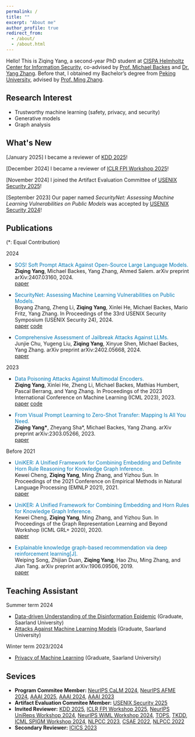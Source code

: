 ```yaml
---
permalink: /
title: ""
excerpt: "About me"
author_profile: true
redirect_from: 
  - /about/
  - /about.html
---
```


Hello! This is Ziqing Yang, a second-year PhD student at [CISPA Helmholtz Center for Information Security](https://cispa.de/), co-advised by [Prof. Michael Backes](https://cispa.de/en/people/backes) and [Dr. Yang Zhang](https://yangzhangalmo.github.io/). Before that, I obtained my Bachelor’s degree from [Peking University](http://english.pku.edu.cn/), advised by [Prof. Ming Zhang](http://net.pku.edu.cn/dlib/mzhang/).

## Research Interest

- Trustworthy machine learning (safety, privacy, and security)
- Generative models
- Graph analysis

## What's New

[January 2025] I became a reviewer of [KDD 2025](https://kdd2025.kdd.org/)!

[December 2024] I became a reviewer of [ICLR FPI Workshop 2025](https://sites.google.com/view/fpiworkshop/about)!

[November 2024] I joined the Artifact Evaluation Committee of [USENIX Security 2025](https://www.usenix.org/conference/usenixsecurity25/call-for-artifacts)!

<!--
[August 2024] I joined the Program Committee of [NeurIPS AFME 2024](https://www.afciworkshop.org/)!

[August 2024] I became a reviewer of [NeurIPS WiML Workshop 2024](https://sites.google.com/wimlworkshop.org/wiml-2024)!

[August 2024] I joined the Program Committee of [AAAI 2025](https://aaai.org/conference/aaai/aaai-25/)!

[April 2024] I became a reviewer of [ICML SPIGM Workshop 2024](https://spigmworkshop2024.github.io/)!

[May 2024] I became a reviewer of [TKDD](https://dl.acm.org/journal/tkdd)!

[April 2024] I became a reviewer of [TOPS](https://dl.acm.org/journal/tops)!

[November 2023] I became a reviewer of [TKDD](https://dl.acm.org/journal/tkdd)!
--->

[September 2023] Our paper named *SecurityNet: Assessing Machine Learning Vulnerabilities on Public Models* was accepted by [USENIX Security 2024](https://www.usenix.org/conference/usenixsecurity24/)!

<!--
[August 2023] I joined the Program Committee of [AAAI 2024](https://aaai.org/Conferences/AAAI-24/)!

[June 2023] I became a sub-reviewer of [ICICS 2023](https://easychair.org/my/conference?conf=icics2023)!

[May 2023] I became a reviewer of [NLPCC 2023](http://tcci.ccf.org.cn/conference/2023/)!

[May 2022] Our paper named *Data Poisoning Attacks Against Multimodal Encoders* was accepted by [ICML 2023](https://icml.cc/Conferences/2023)!

[October 2022] I have successfully passed the Qualifying Exam!

[August 2022] I joined the Program Committee of [AAAI 2023](https://aaai.org/Conferences/AAAI-23/)!

[August 2022] I became a reviewer of [CSAE 2022](http://www.csaeconf.org/)!


[May 2022] I became a reviewer of [NLPCC 2022](http://tcci.ccf.org.cn/conference/2022/)!

[October 2021] I joined CISPA to start my Ph.D. (preparatory phase)!
--->

## Publications
(\*: Equal Contribution)

2024

- <span style="color:rgb(0, 119, 181)">SOS! Soft Prompt Attack Against Open-Source Large Language Models.</span><br/>**Ziqing Yang**, Michael Backes, Yang Zhang, Ahmed Salem. arXiv preprint arXiv:2407.03160, 2024. <br/>[paper](https://arxiv.org/abs/2407.03160)

- <span style="color:rgb(0, 119, 181)">SecurityNet: Assessing Machine Learning Vulnerabilities on Public Models.</span><br/>Boyang Zhang, Zheng Li, **Ziqing Yang**, Xinlei He, Michael Backes, Mario Fritz, Yang Zhang. In Proceedings of the 33rd USENIX Security Symposium (USENIX Security 24), 2024. <br/>[paper](https://arxiv.org/abs/2310.12665) [code](https://github.com/SecurityNet-Research/SecurityNet)

- <span style="color:rgb(0, 119, 181)">Comprehensive Assessment of Jailbreak Attacks Against LLMs.</span><br/>Junjie Chu, Yugeng Liu, **Ziqing Yang**, Xinyue Shen, Michael Backes, Yang Zhang. arXiv preprint arXiv:2402.05668, 2024. <br/>[paper](https://arxiv.org/abs/2402.05668)

2023

- <span style="color:rgb(0, 119, 181)">Data Poisoning Attacks Against Multimodal Encoders.</span><br/>**Ziqing Yang**, Xinlei He, Zheng Li, Michael Backes, Mathias Humbert, Pascal Berrang, and Yang Zhang. In Proceedings of the 2023 International Conference on Machine Learning (ICML 2023), 2023. <br/>[paper](https://arxiv.org/abs/2209.15266) [code](https://github.com/zqypku/mm_poison/)

- <span style="color:rgb(0, 119, 181)">From Visual Prompt Learning to Zero-Shot Transfer: Mapping Is All You Need.</span><br/>**Ziqing Yang\***, Zheyang Sha\*, Michael Backes, Yang Zhang. arXiv preprint arXiv:2303.05266, 2023. <br/>[paper](https://arxiv.org/abs/2303.05266)

Before 2021

- <span style="color:rgb(0, 119, 181)">UniKER: A Unified Framework for Combining Embedding and Definite Horn Rule Reasoning for Knowledge Graph Inference.</span><br/>Kewei Cheng, **Ziqing Yang**, Ming Zhang, and Yizhou Sun. In  Proceedings of the 2021 Conference on Empirical Methods in Natural Language Processing (EMNLP 2021), 2021. <br/>[paper](https://aclanthology.org/2021.emnlp-main.769.pdf)

- <span style="color:rgb(0, 119, 181)">UniKER: A Unified Framework for Combining Embedding and Horn Rules for Knowledge Graph Inference.</span><br/>Kewei Cheng, **Ziqing Yang**, Ming Zhang, and Yizhou Sun. In Proceedings of the Graph Representation Learning and Beyond Workshop (ICML GRL+ 2020), 2020. <br/>[paper](https://grlplus.github.io/papers/84.pdf)

- <span style="color:rgb(0, 119, 181)">Explainable knowledge graph-based recommendation via deep reinforcement learning[J].</span><br/>Weiping Song, Zhijian Duan, **Ziqing Yang**, Hao Zhu, Ming Zhang, and Jian Tang. arXiv preprint arXiv:1906.09506, 2019. <br/>[paper](https://arxiv.org/abs/1906.09506)

## Teaching Assistant

Summer term 2024

- [Data-driven Understanding of the Disinformation Epidemic](https://cms.cispa.saarland/dude2024/) (Graduate, Saarland University)
- [Attacks Against Machine Learning Models](https://cms.cispa.saarland/amlm2024/) (Graduate, Saarland University)

Winter term 2023/2024

- [Privacy of Machine Learning](https://cms.cispa.saarland/pml2324/) (Graduate, Saarland University)

## Sevices

- **Program Commitee Member:** [NeurIPS CaLM 2024](https://calm-workshop-2024.github.io/), [NeurIPS AFME 2024](https://www.afciworkshop.org/), [AAAI 2025](https://aaai.org/conference/aaai/aaai-25/), [AAAI 2024](https://aaai.org/Conferences/AAAI-24/), [AAAI 2023](https://aaai.org/Conferences/AAAI-23/)
- **Artifact Evaluation Commitee Member:** [USENIX Security 2025](https://www.usenix.org/conference/usenixsecurity25/call-for-artifacts)
- **Invited Reviewer:** [KDD 2025](https://kdd2025.kdd.org/), [ICLR FPI Workshop 2025](https://sites.google.com/view/fpiworkshop/about), [NeurIPS UniReps Workshop 2024](https://unireps.org/2024/), [NeurIPS WiML Workshop 2024](https://sites.google.com/wimlworkshop.org/wiml-2024), [TOPS](https://dl.acm.org/journal/tops), [TKDD](https://dl.acm.org/journal/tkdd), [ICML SPIGM Workshop 2024](https://spigmworkshop2024.github.io/), [NLPCC 2023](http://tcci.ccf.org.cn/conference/2023/), [CSAE 2022](http://www.csaeconf.org/), [NLPCC 2022](http://tcci.ccf.org.cn/conference/2022/)
- **Secondary Reviewer:** [ICICS 2023](https://icics23.nankai.edu.cn/)


<!--
- Boyang Zhang, Zheng Li, **Ziqing Yang**, Xinlei He, Michael Backes, Mario Fritz, Yang Zhang. *SecurityNet: Assessing Machine Learning Vulnerabilities on Public Models.* In Proceedings of the 33rd USENIX Security Symposium (USENIX Security 24), 2024.

- **Ziqing Yang**, Xinlei He, Zheng Li, Michael Backes, Mathias Humbert, Pascal Berrang, and Yang Zhang. *Data Poisoning Attacks Against Multimodal Encoders.* In Proceedings of the 2023 International Conference on Machine Learning (ICML 2023), 2023. <br/>[paper](https://arxiv.org/abs/2209.15266)

- **Ziqing Yang\***, Zheyang Sha\*, Michael Backes, Yang Zhang. *From Visual Prompt Learning to Zero-Shot Transfer: Mapping Is All You Need.* arXiv preprint arXiv:2303.05266, 2023. <br/>[paper](https://arxiv.org/abs/2303.05266)

- Kewei Cheng, **Ziqing Yang**, Ming Zhang, and Yizhou Sun. *UniKER: A Unified Framework for Combining Embedding and Definite
Horn Rule Reasoning for Knowledge Graph Inference.* In  Proceedings of the 2021 Conference on Empirical Methods in Natural Language Processing (EMNLP 2021), 2021. <br/>[paper](https://aclanthology.org/2021.emnlp-main.769.pdf)

- Kewei Cheng, **Ziqing Yang**, Ming Zhang, and Yizhou Sun. *UniKER: A Unified Framework for Combining Embedding and Horn Rules for Knowledge Graph Inference.* In Proceedings of the Graph Representation Learning and Beyond Workshop (ICML GRL+ 2020), 2020. <br/>[paper](https://grlplus.github.io/papers/84.pdf)

- Weiping Song, Zhijian Duan, **Ziqing Yang**, Hao Zhu, Ming Zhang, and Jian Tang. *Explainable knowledge graph-based recommendation via deep reinforcement learning[J].* arXiv preprint arXiv:1906.09506, 2019. <br/>[paper](https://arxiv.org/abs/1906.09506)
-->

<!-- 1. Register a GitHub account if you don't have one and confirm your e-mail (required!)
1. Fork [this repository](https://github.com/academicpages/academicpages.github.io) by clicking the "fork" button in the top right. 
1. Go to the repository's settings (rightmost item in the tabs that start with "Code", should be below "Unwatch"). Rename the repository "[your GitHub username].github.io", which will also be your website's URL.
1. Set site-wide configuration and create content & metadata (see below -- also see [this set of diffs](http://archive.is/3TPas) showing what files were changed to set up [an example site](https://getorg-testacct.github.io) for a user with the username "getorg-testacct")
1. Upload any files (like PDFs, .zip files, etc.) to the files/ directory. They will appear at https://[your GitHub username].github.io/files/example.pdf.  
1. Check status by going to the repository settings, in the "GitHub pages" section -->

<!-- Site-wide configuration
------
The main configuration file for the site is in the base directory in [_config.yml](https://github.com/academicpages/academicpages.github.io/blob/master/_config.yml), which defines the content in the sidebars and other site-wide features. You will need to replace the default variables with ones about yourself and your site's github repository. The configuration file for the top menu is in [_data/navigation.yml](https://github.com/academicpages/academicpages.github.io/blob/master/_data/navigation.yml). For example, if you don't have a portfolio or blog posts, you can remove those items from that navigation.yml file to remove them from the header. 

Create content & metadata
------
For site content, there is one markdown file for each type of content, which are stored in directories like _publications, _talks, _posts, _teaching, or _pages. For example, each talk is a markdown file in the [_talks directory](https://github.com/academicpages/academicpages.github.io/tree/master/_talks). At the top of each markdown file is structured data in YAML about the talk, which the theme will parse to do lots of cool stuff. The same structured data about a talk is used to generate the list of talks on the [Talks page](https://academicpages.github.io/talks), each [individual page](https://academicpages.github.io/talks/2012-03-01-talk-1) for specific talks, the talks section for the [CV page](https://academicpages.github.io/cv), and the [map of places you've given a talk](https://academicpages.github.io/talkmap.html) (if you run this [python file](https://github.com/academicpages/academicpages.github.io/blob/master/talkmap.py) or [Jupyter notebook](https://github.com/academicpages/academicpages.github.io/blob/master/talkmap.ipynb), which creates the HTML for the map based on the contents of the _talks directory).

**Markdown generator**

I have also created [a set of Jupyter notebooks](https://github.com/academicpages/academicpages.github.io/tree/master/markdown_generator
) that converts a CSV containing structured data about talks or presentations into individual markdown files that will be properly formatted for the academicpages template. The sample CSVs in that directory are the ones I used to create my own personal website at stuartgeiger.com. My usual workflow is that I keep a spreadsheet of my publications and talks, then run the code in these notebooks to generate the markdown files, then commit and push them to the GitHub repository.

How to edit your site's GitHub repository
------
Many people use a git client to create files on their local computer and then push them to GitHub's servers. If you are not familiar with git, you can directly edit these configuration and markdown files directly in the github.com interface. Navigate to a file (like [this one](https://github.com/academicpages/academicpages.github.io/blob/master/_talks/2012-03-01-talk-1.md) and click the pencil icon in the top right of the content preview (to the right of the "Raw | Blame | History" buttons). You can delete a file by clicking the trashcan icon to the right of the pencil icon. You can also create new files or upload files by navigating to a directory and clicking the "Create new file" or "Upload files" buttons. 

Example: editing a markdown file for a talk
![Editing a markdown file for a talk](/images/editing-talk.png)

For more info
------
More info about configuring academicpages can be found in [the guide](https://academicpages.github.io/markdown/). The [guides for the Minimal Mistakes theme](https://mmistakes.github.io/minimal-mistakes/docs/configuration/) (which this theme was forked from) might also be helpful.
 -->
